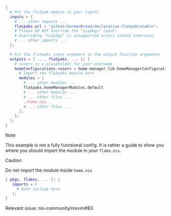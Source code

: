 ```nix
{
  # Put the flatpak module in your inputs
  inputs = {
    # ... other imports ...
    flatpaks.url = "github:GermanBread/declarative-flatpak/stable";
    # Please DO NOT override the "nixpkgs" input!
    # Overriding "nixpkgs" is unsupported unless stated otherwise.
    # ... other imports ...
  };

  # Put the flatpaks input anywhere in the output function arguments
  outputs = { ..., flatpaks, ... }: {
    # <user> is a placeholder for your username
    homeConfigurations.<user> = home-manager.lib.homeManagerConfiguration {
      # Import the flatpaks module here
      modules = [
        # ... other modules ...
        flatpaks.homeManagerModules.default
        # ... other modules ...
        # ... other files ...
        ./home.nix
        # ... other files ...
      ];
    };
  };
}
```
> [!NOTE]
> This example is not a fully functional config.
It is rather a guide to show you where you should import the module in your `flake.nix`.

> [!CAUTION]
> Do not import the module inside `home.nix`
> ```nix
> { pkgs, flakes, ... }: {
>    imports = [
>      # dont include here
>    ];
> }
> ```
> Relevant issue: nix-community/nixvim#83